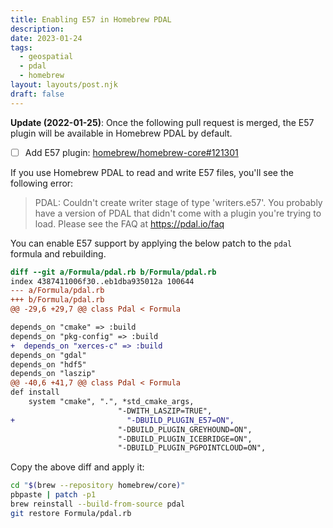 ```yaml
---
title: Enabling E57 in Homebrew PDAL
description: 
date: 2023-01-24
tags:
  - geospatial
  - pdal
  - homebrew
layout: layouts/post.njk
draft: false
---
```


**Update (2022-01-25)**: Once the following pull request is merged, the E57 plugin will be available in Homebrew PDAL by default.

- [ ] Add E57 plugin: [homebrew/homebrew-core#121301](https://github.com/Homebrew/homebrew-core/pull/121301)

If you use Homebrew PDAL to read and write E57 files, you'll see the following error:

> PDAL: Couldn't create writer stage of type 'writers.e57'.
> You probably have a version of PDAL that didn't come with a plugin you're trying to load.  Please see the FAQ at https://pdal.io/faq

You can enable E57 support by applying the below patch to the `pdal` formula and rebuilding.

```diff
diff --git a/Formula/pdal.rb b/Formula/pdal.rb
index 4387411006f30..eb1dba935012a 100644
--- a/Formula/pdal.rb
+++ b/Formula/pdal.rb
@@ -29,6 +29,7 @@ class Pdal < Formula

depends_on "cmake" => :build
depends_on "pkg-config" => :build
+  depends_on "xerces-c" => :build
depends_on "gdal"
depends_on "hdf5"
depends_on "laszip"
@@ -40,6 +41,7 @@ class Pdal < Formula
def install
    system "cmake", ".", *std_cmake_args,
                        "-DWITH_LASZIP=TRUE",
+                         "-DBUILD_PLUGIN_E57=ON",
                        "-DBUILD_PLUGIN_GREYHOUND=ON",
                        "-DBUILD_PLUGIN_ICEBRIDGE=ON",
                        "-DBUILD_PLUGIN_PGPOINTCLOUD=ON",
```

Copy the above diff and apply it:

```bash
cd "$(brew --repository homebrew/core)"
pbpaste | patch -p1
brew reinstall --build-from-source pdal
git restore Formula/pdal.rb
```
